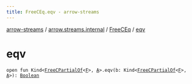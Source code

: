 ```yaml
---
title: FreeCEq.eqv - arrow-streams
---
```


[arrow-streams](../../index.html) / [arrow.streams.internal](../index.html) / [FreeCEq](index.html) / [eqv](./eqv.html)

# eqv

`open fun Kind<`[`FreeCPartialOf`](../-free-c-partial-of.html)`<`[`F`](index.html#F)`>, `[`A`](index.html#A)`>.eqv(b: Kind<`[`FreeCPartialOf`](../-free-c-partial-of.html)`<`[`F`](index.html#F)`>, `[`A`](index.html#A)`>): `[`Boolean`](https://kotlinlang.org/api/latest/jvm/stdlib/kotlin/-boolean/index.html)